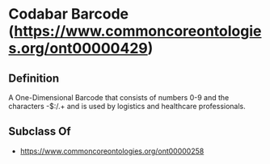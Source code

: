 # Codabar Barcode (https://www.commoncoreontologies.org/ont00000429)

## Definition
A One-Dimensional Barcode that consists of numbers 0-9 and the characters -$:/.+ and is used by logistics and healthcare professionals.

## Subclass Of
- https://www.commoncoreontologies.org/ont00000258

